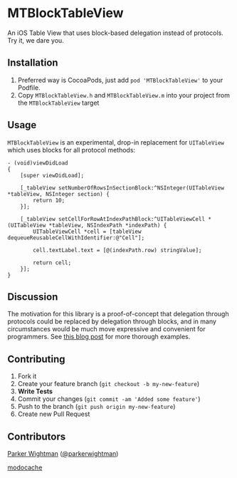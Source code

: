 MTBlockTableView
================

An iOS Table View that uses block-based delegation instead of protocols. Try it, we dare you.

## Installation

1. Preferred way is CocoaPods, just add `pod 'MTBlockTableView'` to your Podfile.
2. Copy `MTBlockTableView.h` and `MTBlockTableView.m` into your project from the `MTBlockTableView` target

## Usage

`MTBlockTableView` is an experimental, drop-in replacement for `UITableView` which uses blocks for all protocol methods:

```
- (void)viewDidLoad
{
    [super viewDidLoad];

    [_tableView setNumberOfRowsInSectionBlock:^NSInteger(UITableView *tableView, NSInteger section) {
        return 10;
    }];
    
    [_tableView setCellForRowAtIndexPathBlock:^UITableViewCell *(UITableView *tableView, NSIndexPath *indexPath) {
        UITableViewCell *cell = [tableView dequeueReusableCellWithIdentifier:@"Cell"];
        
        cell.textLabel.text = [@(indexPath.row) stringValue];
        
        return cell;
    }];
}
```

## Discussion

The motivation for this library is a proof-of-concept that delegation through protocols could be replaced by delegation through blocks, and in many circumstances would be much move expressive and convenient for programmers. See [this blog post](http://mysteriousdevs.tumblr.com/post/29415817039/blocks-a-case-against-protocol-delegation) for more thorough examples.

## Contributing

1. Fork it
2. Create your feature branch (`git checkout -b my-new-feature`)
3. **Write Tests**
4. Commit your changes (`git commit -am 'Added some feature'`)
5. Push to the branch (`git push origin my-new-feature`)
6. Create new Pull Request

## Contributors
[Parker Wightman](https://github.com/pwightman) ([@parkerwightman](http://twitter.com/parkerwightman))

[modocache](https://github.com/modocache)
